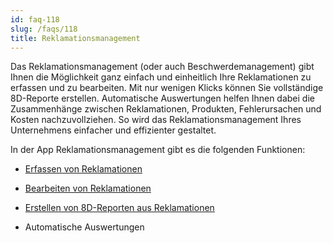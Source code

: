 ```yaml
---
id: faq-118
slug: /faqs/118
title: Reklamationsmanagement
---
```

Das Reklamationsmanagement (oder auch Beschwerdemanagement) gibt Ihnen die Möglichkeit ganz einfach und einheitlich Ihre Reklamationen zu erfassen und zu bearbeiten. Mit nur wenigen Klicks können Sie vollständige 8D-Reporte erstellen. Automatische Auswertungen helfen Ihnen dabei die Zusammenhänge zwischen Reklamationen, Produkten, Fehlerursachen und Kosten nachzuvollziehen. So wird das Reklamationsmanagement Ihres Unternehmens einfacher und effizienter gestaltet.

In der App Reklamationsmanagement gibt es die folgenden Funktionen:

*   [Erfassen von Reklamationen](1)

*   [Bearbeiten von Reklamationen](120)

*   [Erstellen von 8D-Reporten aus Reklamationen](121)

*   Automatische Auswertungen